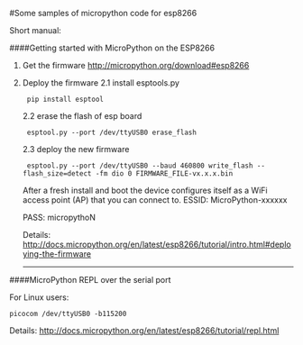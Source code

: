 #Some samples of micropython code for esp8266

Short manual:

####Getting started with MicroPython on the ESP8266

1. Get the firmware
    http://micropython.org/download#esp8266

2. Deploy the firmware
    2.1  install esptools.py
    
        pip install esptool
    
    2.2  erase the flash of esp board
    
        esptool.py --port /dev/ttyUSB0 erase_flash
        
    2.3  deploy the new firmware
    
        esptool.py --port /dev/ttyUSB0 --baud 460800 write_flash --flash_size=detect -fm dio 0 FIRMWARE_FILE-vx.x.x.bin
        

   After a fresh install and boot the device configures itself as a WiFi access point (AP) that you can connect to.
   ESSID: MicroPython-xxxxxx
   
   PASS:  micropythoN
   
   Details: http://docs.micropython.org/en/latest/esp8266/tutorial/intro.html#deploying-the-firmware
   
   ------------------------------------
   
####MicroPython REPL over the serial port

For Linux users:

    picocom /dev/ttyUSB0 -b115200
    

Details:  http://docs.micropython.org/en/latest/esp8266/tutorial/repl.html

